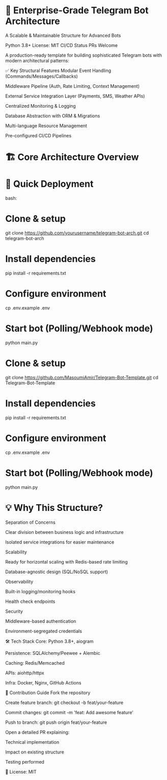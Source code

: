 # 🚀 Enterprise-Grade Telegram Bot Architecture
A Scalable & Maintainable Structure for Advanced Bots

Python 3.8+
License: MIT
CI/CD Status
PRs Welcome

A production-ready template for building sophisticated Telegram bots with modern architectural patterns:

✅ Key Structural Features
Modular Event Handling (Commands/Messages/Callbacks)

Middleware Pipeline (Auth, Rate Limiting, Context Management)

External Service Integration Layer (Payments, SMS, Weather APIs)

Centralized Monitoring & Logging

Database Abstraction with ORM & Migrations

Multi-language Resource Management

Pre-configured CI/CD Pipelines

# 🏗 Core Architecture Overview


# 🚀 Quick Deployment
bash:

# Clone & setup
git clone https://github.com/yourusername/telegram-bot-arch.git
cd telegram-bot-arch

# Install dependencies
pip install -r requirements.txt

# Configure environment
cp .env.example .env

# Start bot (Polling/Webhook mode)
python main.py

# Clone & setup
git clone https://github.com/MasoumiAmir/Telegram-Bot-Template.git
cd Telegram-Bot-Template

# Install dependencies
pip install -r requirements.txt

# Configure environment
cp .env.example .env

# Start bot (Polling/Webhook mode)
python main.py
# 💡 Why This Structure?
Separation of Concerns

Clear division between business logic and infrastructure

Isolated service integrations for easier maintenance

Scalability

Ready for horizontal scaling with Redis-based rate limiting

Database-agnostic design (SQL/NoSQL support)

Observability

Built-in logging/monitoring hooks

Health check endpoints

Security

Middleware-based authentication

Environment-segregated credentials

🛠 Tech Stack
Core: Python 3.8+, aiogram

Persistence: SQLAlchemy/Peewee + Alembic

Caching: Redis/Memcached

APIs: aiohttp/httpx

Infra: Docker, Nginx, GitHub Actions

🤝 Contribution Guide
Fork the repository

Create feature branch:
git checkout -b feat/your-feature

Commit changes:
git commit -m 'feat: Add awesome feature'

Push to branch:
git push origin feat/your-feature

Open a detailed PR explaining:

Technical implementation

Impact on existing structure

Testing performed

📄 License: MIT
